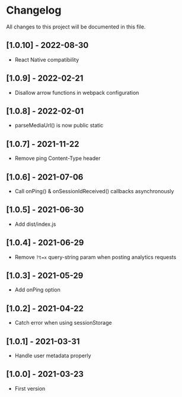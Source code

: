 # Changelog
All changes to this project will be documented in this file.

## [1.0.10] - 2022-08-30
- React Native compatibility
  
## [1.0.9] - 2022-02-21
- Disallow arrow functions in webpack configuration
  
## [1.0.8] - 2022-02-01
- parseMediaUrl() is now public static

## [1.0.7] - 2021-11-22
- Remove ping Content-Type header

## [1.0.6] - 2021-07-06
- Call onPing() & onSessionIdReceived() callbacks asynchronously
  
## [1.0.5] - 2021-06-30
- Add dist/index.js

## [1.0.4] - 2021-06-29
- Remove `?t=x` query-string param when posting analytics requests

## [1.0.3] - 2021-05-29
- Add onPing option

## [1.0.2] - 2021-04-22
- Catch error when using sessionStorage

## [1.0.1] - 2021-03-31
- Handle user metadata properly

## [1.0.0] - 2021-03-23
- First version
